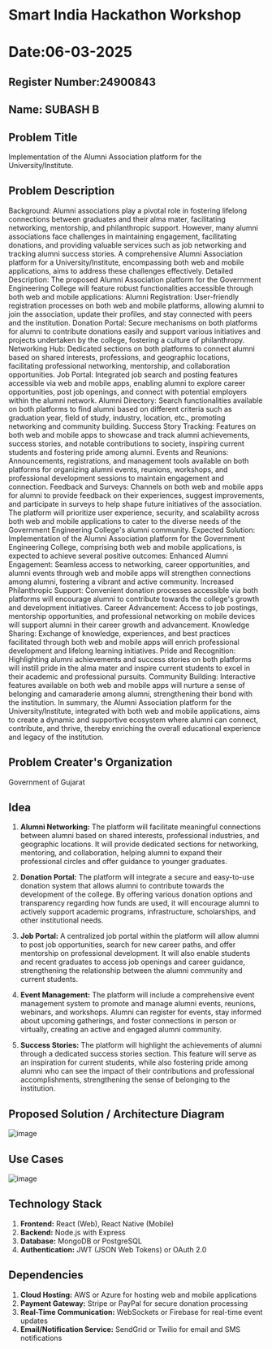 # Smart India Hackathon Workshop
# Date:06-03-2025
## Register Number:24900843
## Name: SUBASH B
## Problem Title
Implementation of the Alumni Association platform for the University/Institute.
## Problem Description
Background: Alumni associations play a pivotal role in fostering lifelong connections between graduates and their alma mater, facilitating networking, mentorship, and philanthropic support. However, many alumni associations face challenges in maintaining engagement, facilitating donations, and providing valuable services such as job networking and tracking alumni success stories. A comprehensive Alumni Association platform for a University/Institute, encompassing both web and mobile applications, aims to address these challenges effectively. Detailed Description: The proposed Alumni Association platform for the Government Engineering College will feature robust functionalities accessible through both web and mobile applications: Alumni Registration: User-friendly registration processes on both web and mobile platforms, allowing alumni to join the association, update their profiles, and stay connected with peers and the institution. Donation Portal: Secure mechanisms on both platforms for alumni to contribute donations easily and support various initiatives and projects undertaken by the college, fostering a culture of philanthropy. Networking Hub: Dedicated sections on both platforms to connect alumni based on shared interests, professions, and geographic locations, facilitating professional networking, mentorship, and collaboration opportunities. Job Portal: Integrated job search and posting features accessible via web and mobile apps, enabling alumni to explore career opportunities, post job openings, and connect with potential employers within the alumni network. Alumni Directory: Search functionalities available on both platforms to find alumni based on different criteria such as graduation year, field of study, industry, location, etc., promoting networking and community building. Success Story Tracking: Features on both web and mobile apps to showcase and track alumni achievements, success stories, and notable contributions to society, inspiring current students and fostering pride among alumni. Events and Reunions: Announcements, registrations, and management tools available on both platforms for organizing alumni events, reunions, workshops, and professional development sessions to maintain engagement and connection. Feedback and Surveys: Channels on both web and mobile apps for alumni to provide feedback on their experiences, suggest improvements, and participate in surveys to help shape future initiatives of the association. The platform will prioritize user experience, security, and scalability across both web and mobile applications to cater to the diverse needs of the Government Engineering College's alumni community. Expected Solution: Implementation of the Alumni Association platform for the Government Engineering College, comprising both web and mobile applications, is expected to achieve several positive outcomes: Enhanced Alumni Engagement: Seamless access to networking, career opportunities, and alumni events through web and mobile apps will strengthen connections among alumni, fostering a vibrant and active community. Increased Philanthropic Support: Convenient donation processes accessible via both platforms will encourage alumni to contribute towards the college's growth and development initiatives. Career Advancement: Access to job postings, mentorship opportunities, and professional networking on mobile devices will support alumni in their career growth and advancement. Knowledge Sharing: Exchange of knowledge, experiences, and best practices facilitated through both web and mobile apps will enrich professional development and lifelong learning initiatives. Pride and Recognition: Highlighting alumni achievements and success stories on both platforms will instill pride in the alma mater and inspire current students to excel in their academic and professional pursuits. Community Building: Interactive features available on both web and mobile apps will nurture a sense of belonging and camaraderie among alumni, strengthening their bond with the institution. In summary, the Alumni Association platform for the University/Institute, integrated with both web and mobile applications, aims to create a dynamic and supportive ecosystem where alumni can connect, contribute, and thrive, thereby enriching the overall educational experience and legacy of the institution.
## Problem Creater's Organization
Government of Gujarat

## Idea
1. **Alumni Networking:** The platform will facilitate meaningful connections between alumni based on shared interests, professional industries, and geographic locations. It will provide dedicated sections for networking, mentoring, and collaboration, helping alumni to expand their professional circles and offer guidance to younger graduates.

2. **Donation Portal:** The platform will integrate a secure and easy-to-use donation system that allows alumni to contribute towards the development of the college. By offering various donation options and transparency regarding how funds are used, it will encourage alumni to actively support academic programs, infrastructure, scholarships, and other institutional needs.

3. **Job Portal:** A centralized job portal within the platform will allow alumni to post job opportunities, search for new career paths, and offer mentorship on professional development. It will also enable students and recent graduates to access job openings and career guidance, strengthening the relationship between the alumni community and current students.

4. **Event Management:** The platform will include a comprehensive event management system to promote and manage alumni events, reunions, webinars, and workshops. Alumni can register for events, stay informed about upcoming gatherings, and foster connections in person or virtually, creating an active and engaged alumni community.

5. **Success Stories:** The platform will highlight the achievements of alumni through a dedicated success stories section. This feature will serve as an inspiration for current students, while also fostering pride among alumni who can see the impact of their contributions and professional accomplishments, strengthening the sense of belonging to the institution.

## Proposed Solution / Architecture Diagram

![image](https://github.com/user-attachments/assets/b7c4e336-3111-4762-8d2b-97a1a7266447)



## Use Cases

![image](https://github.com/user-attachments/assets/1064d4bd-8896-476f-9684-d452b2500ee0)



## Technology Stack
1. **Frontend:** React (Web), React Native (Mobile)
2. **Backend:** Node.js with Express
3. **Database:** MongoDB or PostgreSQL
4. **Authentication:** JWT (JSON Web Tokens) or OAuth 2.0



## Dependencies
1. **Cloud Hosting:** AWS or Azure for hosting web and mobile applications
2. **Payment Gateway:** Stripe or PayPal for secure donation processing
3. **Real-Time Communication:** WebSockets or Firebase for real-time event updates
4. **Email/Notification Service:** SendGrid or Twilio for email and SMS notifications

